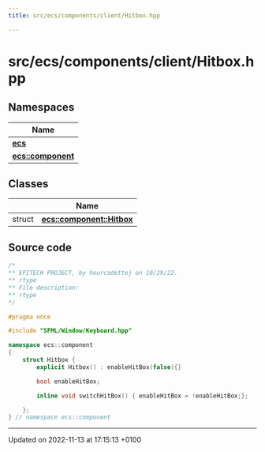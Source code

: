 ```yaml
---
title: src/ecs/components/client/Hitbox.hpp

---
```


# src/ecs/components/client/Hitbox.hpp



## Namespaces

| Name           |
| -------------- |
| **[ecs](Namespaces/namespaceecs.md)**  |
| **[ecs::component](Namespaces/namespaceecs_1_1component.md)**  |

## Classes

|                | Name           |
| -------------- | -------------- |
| struct | **[ecs::component::Hitbox](Classes/structecs_1_1component_1_1_hitbox.md)**  |




## Source code

```cpp
/*
** EPITECH PROJECT, by hourcadettej on 10/29/22.
** rtype
** File description:
** rtype
*/

#pragma once

#include "SFML/Window/Keyboard.hpp"

namespace ecs::component
{
    struct Hitbox {
        explicit Hitbox() : enableHitBox(false){}

        bool enableHitBox;

        inline void switchHitBox() { enableHitBox = !enableHitBox;};

    };
} // namespace ecs::component
```


-------------------------------

Updated on 2022-11-13 at 17:15:13 +0100

